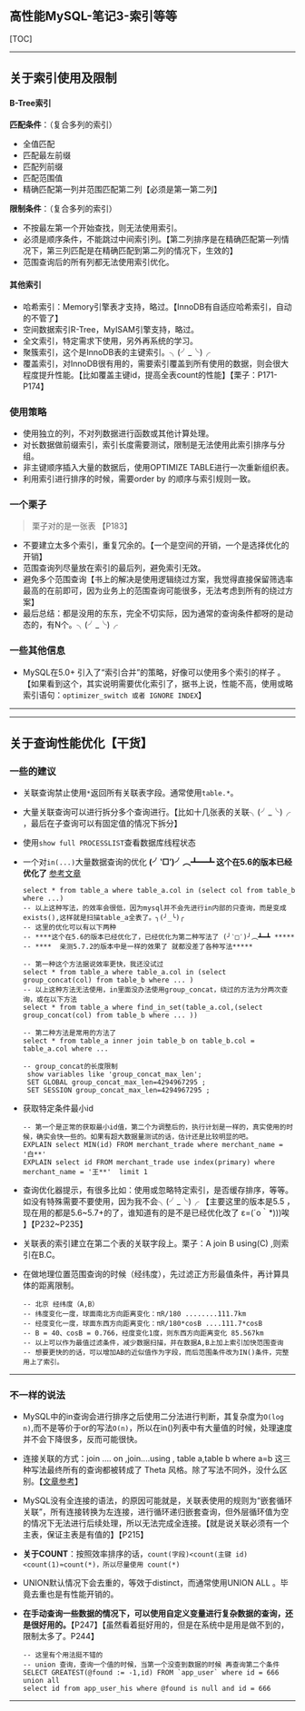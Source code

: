 ## 高性能MySQL-笔记3-索引等等

[TOC]

---

## 关于索引使用及限制

#### B-Tree索引

**匹配条件**：（复合多列的索引）

* 全值匹配
* 匹配最左前缀
* 匹配列前缀
* 匹配范围值
* 精确匹配第一列并范围匹配第二列【必须是第一第二列】

**限制条件**：（复合多列的索引）

* 不按最左第一个开始查找，则无法使用索引。
* 必须是顺序条件，不能跳过中间索引列。【第二列排序是在精确匹配第一列情况下，第三列匹配是在精确匹配到第二列的情况下，生效的】
* 范围查询后的所有列都无法使用索引优化。

#### 其他索引

* 哈希索引：Memory引擎表才支持，略过。【InnoDB有自适应哈希索引，自动的不管了】
* 空间数据索引R-Tree，MyISAM引擎支持，略过。
* 全文索引，特定需求下使用，另外再系统的学习。
* 聚簇索引，这个是InnoDB表的主键索引。╮(╯_╰)╭
* 覆盖索引，对InnoDB很有用的，需要索引覆盖到所有使用的数据，则会很大程度提升性能。【比如覆盖主键id，提高全表count的性能】【栗子：P171-P174】

### 使用策略

* 使用独立的列，不对列数据进行函数或其他计算处理。
* 对长数据做前缀索引，索引长度需要测试，限制是无法使用此索引排序与分组。
* 非主键顺序插入大量的数据后，使用OPTIMIZE TABLE进行一次重新组织表。
* 利用索引进行排序的时候，需要order by 的顺序与索引规则一致。

### 一个栗子

> 栗子对的是一张表 【P183】

* 不要建立太多个索引，重复冗余的。【一个是空间的开销，一个是选择优化的开销】
* 范围查询列尽量放在索引的最后列，避免索引无效。
* 避免多个范围查询【书上的解决是使用逻辑绕过方案，我觉得直接保留筛选率最高的在前即可，因为业务上的范围查询可能很多，无法考虑到所有的绕过方案】
* 最后总结：都是没用的东东，完全不切实际，因为通常的查询条件都呀的是动态的，有N个。╮(╯_╰)╭

### 一些其他信息

* MySQL在5.0+ 引入了“索引合并”的策略，好像可以使用多个索引的样子 。【如果看到这个，其实说明需要优化索引了，据书上说，性能不高，使用或略索引语句：`optimizer_switch 或者 IGNORE INDEX`】

---

---

## 关于查询性能优化【干货】

### 一些的建议

* 关联查询禁止使用`*`返回所有关联表字段。通常使用`table.*`。

* 大量关联查询可以进行拆分多个查询进行。【比如十几张表的关联╮(╯_╰)╭  ，最后在子查询可以有固定值的情况下拆分】

* 使用`show full PROCESSLIST`查看数据库线程状态

* 一个对`in(...)`大量数据查询的优化    **(╯‵□′)╯︵┻━┻  这个在5.6的版本已经优化了**   [参考文章](<https://www.cnblogs.com/wxw16/p/6105624.html?utm_source=itdadao&utm_medium=referral>)

  ```mysql
  select * from table_a where table_a.col in (select col from table_b where ...)
  -- 以上这种写法，的效率会很低，因为mysql并不会先进行in内部的只查询，而是变成exists(),这样就是扫描table_a全表了。╮(╯_╰)╭  
  -- 这里的优化可以有以下两种   
  -- ****这个在5.6的版本已经优化了，已经优化为第二种写法了 (╯‵□′)╯︵┻━┻ *****
  -- ****  亲测5.7.2的版本中是一样的效果了 就都没差了各种写法*****
  
  -- 第一种这个方法据说效率更快，我还没试过
  select * from table_a where table_a.col in (select group_concat(col) from table_b where ... )
  -- 以上这种方法无法使用，in里面没办法使用group_concat，绕过的方法为分两次查询，或在以下方法
  select * from table_a where find_in_set(table_a.col,(select group_concat(col) from table_b where ... ))
  
  -- 第二种方法是常用的方法了
  select * from table_a inner join table_b on table_b.col = table_a.col where ... 
  
  -- group_concat的长度限制
   show variables like 'group_concat_max_len';
   SET GLOBAL group_concat_max_len=4294967295 ;
   SET SESSION group_concat_max_len=4294967295 ;
  ```

* 获取特定条件最小id 

  ```mysql
  -- 第一个是正常的获取最小id值，第二个为调整后的，执行计划是一样的，真实使用的时候，确实会快一些的。如果有超大数据量测试的话，估计还是比较明显的吧。
  EXPLAIN select MIN(id) FROM merchant_trade where merchant_name = '白**' 
  EXPLAIN select id FROM merchant_trade use index(primary) where  merchant_name = '王**'  limit 1
  ```

* 查询优化器提示，有很多比如：使用或忽略特定索引，是否缓存排序，等等。如没有特殊需要不要使用，因为我不会╮(╯_╰)╭ 【主要这里的版本是5.5 ，现在用的都是5.6~5.7+的了，谁知道有的是不是已经优化改了 ε=(´ο｀*)))唉 】【P232~P235】

* 关联表的索引建立在第二个表的关联字段上。栗子：A join B using(C) ,则索引在B.C。

* 在做地理位置范围查询的时候（经纬度），先过滤正方形最值条件，再计算具体的距离限制。

  ```mysql
  -- 北京 经纬度（A,B）
  -- 纬度变化一度，球面南北方向距离变化：πR/180 ........111.7km
  -- 经度变化一度，球面东西方向距离变化：πR/180*cosB ....111.7*cosB
  -- B = 40、cosB = 0.766，经度变化1度，则东西方向距离变化 85.567km
  -- 以上可以作为最值过滤条件，减少数据扫描，并在数据A,B上加上索引加快范围查询
  -- 想要更快的的话，可以增加AB的近似值作为字段，而后范围条件改为IN()条件，完整用上了索引。
  ```

---

### 不一样的说法

* MySQL中的in查询会进行排序之后使用二分法进行判断，其复杂度为`O(log n)`,而不是等价于or的写法`O(n)`，所以在in()列表中有大量值的时候，处理速度并不会下降很多，反而可能很快。

* 连接关联的方式：join .... on    ,join....using , table a,table b  where a=b  这三种写法最终所有的查询都被转成了 Theta 风格。除了写法不同外，没什么区别。【[文章参考](https://blog.csdn.net/smithallenyu/article/details/88426204)】

* MySQL没有全连接的语法，的原因可能就是，关联表使用的规则为“嵌套循环关联”，所有连接转换为左连接，进行循环递归嵌套查询，但外层循环值为空的情况下无法进行后续处理，所以无法完成全连接。【就是说关联必须有一个主表，保证主表是有值的】【P215】

* **关于COUNT**：按照效率排序的话，`count(字段)<count(主键 id)<count(1)≈count(*)，所以尽量使用 count(*)`

* UNION默认情况下会去重的，等效于distinct，而通常使用UNION ALL 。毕竟去重也是有性能开销的。

* **在手动查询一些数据的情况下，可以使用自定义变量进行复杂数据的查询，还是很好用的。**【P247】【虽然看着挺好用的，但是在系统中是用是做不到的，限制太多了。P244】

  ```mysql
  -- 这里有个用法挺不错的 
  -- union 查询，查询一个值的时候，当第一个没查到数据的时候 再查询第二个条件
  SELECT GREATEST(@found := -1,id) FROM `app_user` where id = 666
  union all
  select id from app_user_his where @found is null and id = 666   
  ```

---